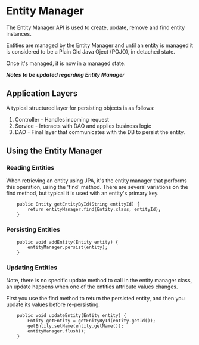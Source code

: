 # Entity Manager

The Entity Manager API is used to create, uodate, remove and find entity instances. 

Entities are managed by the Entity Manager and until an entity is managed it is considered to 
be a Plain Old Java Oject (POJO), in detached state.

Once it's managed, it is now in a managed state.



***Notes to be updated regarding Entity Manager***

## Application Layers

A typical structured layer for persisting objects is as follows:

1. Controller - Handles incoming request
2. Service - Interacts with DAO and applies business logic
3. DAO - Final layer that communicates with the DB to persist the entity.

## Using the Entity Manager

### Reading Entities
When retrieving an entity using JPA, it's the entity manager that performs this operation, using the 'find' method.
There are several variations on the find method, but typical it is used with an entity's primary key.

```
    public Entity getEntityById(String entityId) {
        return entityManager.find(Entity.class, entityId);
    }
```

### Persisting Entities

```
    public void addEntity(Entity entity) {
        entityManager.persist(entity);
    }

```

### Updating Entities
Note, there is no specific update method to call in the entity manager class, an update happens when one of the
entities attribute values changes.

First you use the find method to return the persisted entity, and then you update its values before re-persisting.

```
    public void updateEntity(Entity entity) {
        Entity getEntity = getEnityById(entity.getId());
        getEntity.setName(entity.getName());
        entityManager.flush();
    }

```